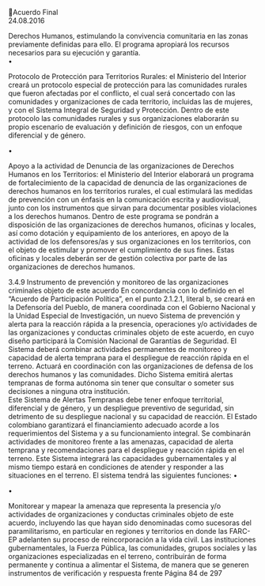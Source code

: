 Acuerdo Final  
24.08.2016  

Derechos Humanos, estimulando la convivencia comunitaria en las zonas previamente definidas 
para ello. El programa apropiará los recursos necesarios para su ejecución y garantía.  
•

Protocolo de Protección para Territorios Rurales: el Ministerio del Interior creará un protocolo 
especial de protección para las comunidades rurales que fueron afectadas por el conflicto, el cual 
será concertado con las comunidades y organizaciones de cada territorio, incluidas las de mujeres, 
y con el Sistema Integral de Seguridad y Protección. 
Dentro  de  este  protocolo  las  comunidades  rurales  y  sus  organizaciones  elaborarán  su  propio 
escenario de evaluación y definición de riesgos, con un enfoque diferencial y de género. 

•

Apoyo a la actividad de Denuncia de las organizaciones de Derechos Humanos en los Territorios: 
el Ministerio del Interior elaborará un programa de fortalecimiento de la capacidad de denuncia 
de  las  organizaciones  de  derechos  humanos  en  los  territorios  rurales,  el  cual  estimulará  las 
medidas  de  prevención  con  un  énfasis  en  la  comunicación  escrita  y  audiovisual,  junto  con  los 
instrumentos que sirvan para documentar posibles violaciones a los derechos humanos. Dentro 
de este programa se pondrán a disposición de las organizaciones de derechos humanos, oficinas 
y locales, así como dotación y equipamiento de los anteriores, en apoyo de la actividad de los 
defensores/as y sus organizaciones en los territorios, con el objeto de estimular y promover el 
cumplimiento de sus fines. Estas oficinas y locales deberán ser de gestión colectiva por parte de 
las organizaciones de derechos humanos. 

3.4.9 Instrumento de prevención y monitoreo de las organizaciones criminales objeto de este acuerdo 
En concordancia con lo definido en el “Acuerdo de Participación Política”, en el punto 2.1.2.1, literal b, se 
creará en la Defensoría del Pueblo, de manera coordinada con el Gobierno Nacional y la Unidad Especial 
de  Investigación,  un  nuevo  Sistema  de  prevención  y  alerta  para  la  reacción  rápida  a  la  presencia, 
operaciones y/o actividades de las organizaciones y conductas criminales objeto de este acuerdo, en cuyo 
diseño  participará  la  Comisión  Nacional  de  Garantías  de  Seguridad.  El  Sistema  deberá  combinar 
actividades permanentes de monitoreo y capacidad de alerta temprana para el despliegue de reacción 
rápida en el terreno. Actuará en coordinación con las organizaciones de defensa de los derechos humanos 
y las comunidades. Dicho Sistema emitirá alertas tempranas de forma autónoma sin tener que consultar 
o someter sus decisiones a ninguna otra institución.  
Este Sistema de Alertas Tempranas debe tener enfoque territorial, diferencial y de género, y un despliegue 
preventivo de seguridad, sin detrimento de su despliegue nacional y su capacidad de reacción. El Estado 
colombiano  garantizará  el  financiamiento  adecuado  acorde  a  los  requerimientos  del  Sistema  y  a  su 
funcionamiento integral. 
Se  combinarán  actividades  de  monitoreo  frente  a  las  amenazas,  capacidad  de  alerta  temprana  y 
recomendaciones  para  el  despliegue  y  reacción  rápida  en  el  terreno.  Este  Sistema  integrará  las 
capacidades  gubernamentales  y  al  mismo  tiempo  estará  en  condiciones  de  atender  y  responder  a  las 
situaciones en el terreno. El sistema tendrá las siguientes funciones: 
•

•

Monitorear y mapear la amenaza que representa la presencia y/o actividades de organizaciones 
y conductas criminales objeto de este acuerdo, incluyendo las que hayan sido denominadas como 
sucesoras  del  paramilitarismo,  en  particular  en  regiones  y  territorios  en  donde  las  FARC-EP 
adelanten su proceso de reincorporación a la vida civil. 
Las  instituciones  gubernamentales,  la  Fuerza  Pública,  las  comunidades,  grupos  sociales  y  las 
organizaciones  especializadas  en  el  terreno,  contribuirán  de  forma  permanente  y  continua  a 
alimentar el Sistema, de manera que se generen instrumentos de verificación y respuesta frente 
Página 84 de 297 

 

